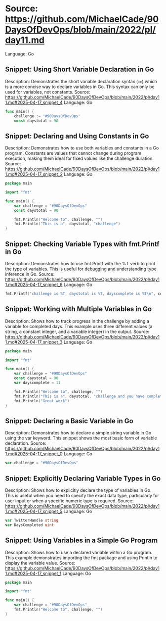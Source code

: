 # Source: https://github.com/MichaelCade/90DaysOfDevOps/blob/main/2022/pl/day11.md
Language: Go

## Snippet: Using Short Variable Declaration in Go
Description: Demonstrates the short variable declaration syntax (:=) which is a more concise way to declare variables in Go. This syntax can only be used for variables, not constants.
Source: https://github.com/MichaelCade/90DaysOfDevOps/blob/main/2022/pl/day11.md#2025-04-17_snippet_4
Language: Go

```Go
func main() {
    challenge := "#90DaysOfDevOps"
    const daystotal = 90
```

## Snippet: Declaring and Using Constants in Go
Description: Demonstrates how to use both variables and constants in a Go program. Constants are values that cannot change during program execution, making them ideal for fixed values like the challenge duration.
Source: https://github.com/MichaelCade/90DaysOfDevOps/blob/main/2022/pl/day11.md#2025-04-17_snippet_2
Language: Go

```Go
package main

import "fmt"

func main() {
    var challenge = "#90DaysOfDevOps"
    const daystotal = 90

    fmt.Println("Welcome to", challenge, "")
    fmt.Println("This is a", daystotal, "challenge")
}
```

## Snippet: Checking Variable Types with fmt.Printf in Go
Description: Demonstrates how to use fmt.Printf with the %T verb to print the type of variables. This is useful for debugging and understanding type inference in Go.
Source: https://github.com/MichaelCade/90DaysOfDevOps/blob/main/2022/pl/day11.md#2025-04-17_snippet_6
Language: Go

```Go
fmt.Printf("challenge is %T, daystotal is %T, dayscomplete is %T\n", conference, daystotal, dayscomplete)
```

## Snippet: Working with Multiple Variables in Go
Description: Shows how to track progress in the challenge by adding a variable for completed days. This example uses three different values (a string, a constant integer, and a variable integer) in the output.
Source: https://github.com/MichaelCade/90DaysOfDevOps/blob/main/2022/pl/day11.md#2025-04-17_snippet_3
Language: Go

```Go
package main

import "fmt"

func main() {
    var challenge = "#90DaysOfDevOps"
    const daystotal = 90
    var dayscomplete = 11

    fmt.Println("Welcome to", challenge, "")
    fmt.Println("This is a", daystotal, "challenge and you have completed", dayscomplete, "days")
    fmt.Println("Great work")
}
```

## Snippet: Declaring a Basic Variable in Go
Description: Demonstrates how to declare a simple string variable in Go using the var keyword. This snippet shows the most basic form of variable declaration.
Source: https://github.com/MichaelCade/90DaysOfDevOps/blob/main/2022/pl/day11.md#2025-04-17_snippet_0
Language: Go

```Go
var challenge = "#90DaysOfDevOps"
```

## Snippet: Explicitly Declaring Variable Types in Go
Description: Shows how to explicitly declare the type of variables in Go. This is useful when you need to specify the exact data type, particularly for user input or when a specific numeric type is required.
Source: https://github.com/MichaelCade/90DaysOfDevOps/blob/main/2022/pl/day11.md#2025-04-17_snippet_5
Language: Go

```Go
var TwitterHandle string 
var DaysCompleted uint
```

## Snippet: Using Variables in a Simple Go Program
Description: Shows how to use a declared variable within a Go program. This example demonstrates importing the fmt package and using Println to display the variable value.
Source: https://github.com/MichaelCade/90DaysOfDevOps/blob/main/2022/pl/day11.md#2025-04-17_snippet_1
Language: Go

```Go
package main

import "fmt"

func main() {
    var challenge = "#90DaysOfDevOps"
    fmt.Println("Welcome to", challenge, "")
}
```